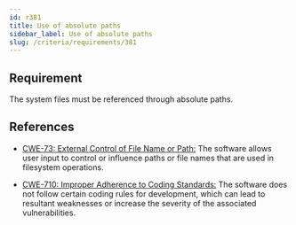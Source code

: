 ```yaml
---
id: r381
title: Use of absolute paths
sidebar_label: Use of absolute paths
slug: /criteria/requirements/381
---
```


## Requirement

The system files must be referenced
through absolute paths.

## References

- [CWE-73: External Control of File Name or Path:](https://cwe.mitre.org/data/definitions/73.html)
  The software allows user input
  to control or influence paths
  or file names that are used
  in filesystem operations.

- [CWE-710: Improper Adherence to Coding Standards:](https://cwe.mitre.org/data/definitions/710.html)
  The software does not follow
  certain coding rules for development,
  which can lead to resultant weaknesses
  or increase the severity
  of the associated vulnerabilities.
